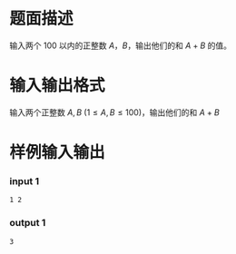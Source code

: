 # 题面描述

输入两个 100 以内的正整数 $A$，$B$，输出他们的和 $A+B$ 的值。

# 输入输出格式

输入两个正整数 $A, B$ $(1\leq A, B\leq 100)$，输出他们的和 $A + B$

# 样例输入输出

### input 1

```
1 2
```

### output 1

```
3
```